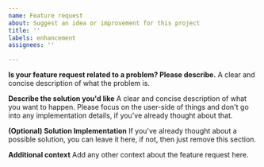 ```yaml
---
name: Feature request
about: Suggest an idea or improvement for this project
title: ''
labels: enhancement
assignees: ''

---
```


**Is your feature request related to a problem? Please describe.**
A clear and concise description of what the problem is.

**Describe the solution you'd like**
A clear and concise description of what you want to happen. Please focus on the user-side of things and don't go into any implementation details, if you've already thought about that.

**(Optional) Solution Implementation**
If you've already thought about a possible solution, you can leave it here, if not, then just remove this section.

**Additional context**
Add any other context about the feature request here.
